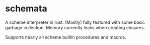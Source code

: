 # schemata

A scheme interpreter in rust.
(Mostly) fully featured with some basic garbage collection.
Memory currently leaks when creating closures.

Supports nearly all scheme builtin procedures and macros.

